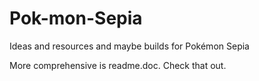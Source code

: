 # Pok-mon-Sepia
Ideas and resources and maybe builds for Pokémon Sepia

More comprehensive is readme.doc. Check that out.
